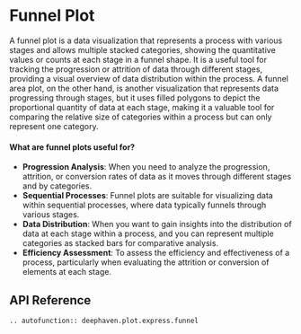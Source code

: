 # Funnel Plot

A funnel plot is a data visualization that represents a process with various stages and allows multiple stacked categories, showing the quantitative values or counts at each stage in a funnel shape. It is a useful tool for tracking the progression or attrition of data through different stages, providing a visual overview of data distribution within the process. A funnel area plot, on the other hand, is another visualization that represents data progressing through stages, but it uses filled polygons to depict the proportional quantity of data at each stage, making it a valuable tool for comparing the relative size of categories within a process but can only represent one category.

#### What are funnel plots useful for?

- **Progression Analysis**: When you need to analyze the progression, attrition, or conversion rates of data as it moves through different stages and by categories.
- **Sequential Processes**: Funnel plots are suitable for visualizing data within sequential processes, where data typically funnels through various stages.
- **Data Distribution**: When you want to gain insights into the distribution of data at each stage within a process, and you can represent multiple categories as stacked bars for comparative analysis.
- **Efficiency Assessment**: To assess the efficiency and effectiveness of a process, particularly when evaluating the attrition or conversion of elements at each stage.

## API Reference
```{eval-rst}
.. autofunction:: deephaven.plot.express.funnel
```
